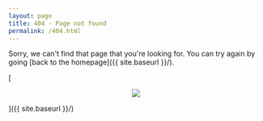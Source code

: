 ```yaml
---
layout: page
title: 404 - Page not found
permalink: /404.html
---
```


Sorry, we can't find that page that you're looking for. You can try again by going [back to the homepage]({{ site.baseurl }}/).

[<p align="center"><img src="{{ site.baseurl }}/images/404.jpg"></p>]({{ site.baseurl }}/)
